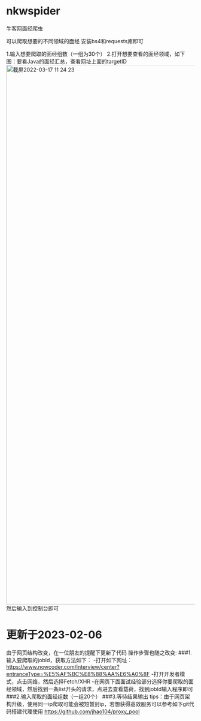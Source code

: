# nkwspider
牛客网面经爬虫


可以爬取想要的不同领域的面经
安装bs4和requests库即可


1.输入想要爬取的面经组数（一组为30个）
2.打开想要查看的面经领域，如下图：要看Java的面经汇总，查看网址上面的targetID
<img width="1439" alt="截屏2022-03-17 11 24 23" src="https://user-images.githubusercontent.com/79900533/158730659-8980c19f-bdd6-4dc7-bdf9-b6174fb97ebc.png">
然后输入到控制台即可


# 更新于2023-02-06
由于网页结构改变，在一位朋友的提醒下更新了代码
操作步骤也随之改变:
###1.输入要爬取的jobId，获取方法如下：
    -打开如下网址：https://www.nowcoder.com/interview/center?entranceType=%E5%AF%BC%E8%88%AA%E6%A0%8F
    -打开开发者模式，点击网络，然后选择Fetch/XHR
    -在网页下面面试经验部分选择你要爬取的面经领域，然后找到一条list开头的请求，点进去查看载荷，找到jobId输入程序即可
###2.输入爬取的面经组数（一组20个）
###3.等待结果输出
tips：由于网页架构升级，使用同一ip爬取可能会被短暂封ip，若想获得高效服务可以参考如下git代码搭建代理使用
    https://github.com/jhao104/proxy_pool
